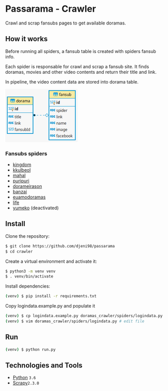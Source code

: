 # Passarama - Crawler

Crawl and scrap fansubs pages to get available doramas.

## How it works

Before running all spiders, a fansub table is created with spiders fansub info.

Each spider is responsable for crawl and scrap a fansub site.
It finds doramas, movies and other video contents and return their title and link.

In pipeline, the video content data are stored into dorama table.

![ER Diagram](ER.png)

### Fansubs spiders

* [kingdom](doramas_crawler/spiders/kingdom.py)
* [kkulbeol](doramas_crawler/spiders/kkulbeol.py)
* [mahal](doramas_crawler/spiders/mahal.py)
* [puripuri](doramas_crawler/spiders/puripuri.py)
* [dorameirason](doramas_crawler/spiders/dorameirason.py)
* [banzai](doramas_crawler/spiders/banzai.py)
* [euamodoramas](doramas_crawler/spiders/euamodoramas.py)
* [life](doramas_crawler/spiders/life.py)
* [yumeko](doramas_crawler/spiders/yumeko.py) (deactivated)

## Install

Clone the repository:
```sh
$ git clone https://github.com/djeni98/passarama
$ cd crawler
```

Create a virtual environment and activate it:
```sh
$ python3 -m venv venv
$ . venv/bin/activate
```

Install dependencies:
```sh
(venv) $ pip install -r requirements.txt
```

Copy logindata.example.py and populate it
```sh
(venv) $ cp logindata.example.py doramas_crawler/spiders/logindata.py
(venv) $ vim doramas_crawler/spiders/logindata.py # edit file
```

## Run

```sh
(venv) $ python run.py
```

## Technologies and Tools

* [Python](https://www.python.org/) ```3.6```
* [Scrapy](https://docs.scrapy.org/en/2.3/)```2.3.0```

